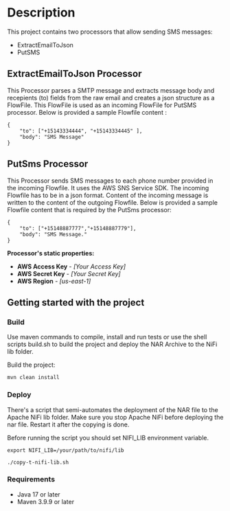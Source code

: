 # Description
This project contains two processors that allow sending SMS messages:
* ExtractEmailToJson
* PutSMS

## ExtractEmailToJson Processor

This Processor parses a SMTP message and extracts message body and recepients (to) fields from the raw email and creates a json structure as a FlowFile. This FlowFile is used as an incoming FlowFile for PutSMS processor. Below is provided a sample Flowfile content :
```
{
    "to": ["+15143334444", "+15143334445" ], 
    "body": "SMS Message"
}
```

## PutSms Processor


This Processor sends SMS messages to each phone number provided in the incoming Flowfile. It uses the AWS SNS Service SDK. The incoming Flowfile has to be in a json format.
Content of the incoming message is written to the content of the outgoing Flowfile.
Below is provided a sample Flowfile content that is required by the PutSms processor:

```
{ 
    "to": ["+15148887777","+15148887779"],
    "body": "SMS Message."
}
```

**Processor's static properties:**

* **AWS Access Key** - _\[Your Access Key\]_
* **AWS Secret Key** - _\[Your Secret Key\]_
* **AWS Region** - _\[us-east-1\]_


## Getting started with the project
### Build

Use maven commands to compile, install and run tests or use the shell scripts build.sh to build the project and deploy the NAR Archive to the NiFi lib folder.

Build the project:
```
mvn clean install
```

### Deploy
There's a script that semi-automates the deployment of the NAR file to the Apache NiFi lib folder. Make sure you stop Apache NiFi before deploying the nar file. Restart it after the copying is done.

Before running the script you should set NIFI_LIB environment variable.

````
export NIFI_LIB=/your/path/to/nifi/lib
````


````
./copy-t-nifi-lib.sh
````


### Requirements
* Java 17 or later
* Maven 3.9.9 or later

